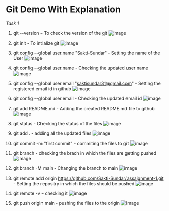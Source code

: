 # Git Demo With Explanation
_Task 1_
1. git --version - To check the version of the git
![image](https://user-images.githubusercontent.com/114793823/194747193-80857cda-fef3-4060-9bfa-5c5e4605cb8a.png)

2. git init - To intialize git
![image](https://user-images.githubusercontent.com/114793823/194747226-c23049f2-1ebe-4566-9dc7-ff6e87c0af2f.png)

3. git config --global user.name "Sakti-Sundar" - Setting the name of the User
![image](https://user-images.githubusercontent.com/114793823/194747232-e6cf9a94-94b2-4ae5-8000-07e13c12fe85.png)

4. git config --global user.name - Checking the updated user name
![image](https://user-images.githubusercontent.com/114793823/194747594-e1c86293-452c-4078-9bf2-9822d639acad.png)

5. git config --global user.email "saktisundar31@gmail.com" - Setting the registered email id in github
![image](https://user-images.githubusercontent.com/114793823/194747604-e2f427da-07f4-4551-b9bf-4b2cc9d5c0e8.png)

6. git config --global user.email - Checking the updated email id
![image](https://user-images.githubusercontent.com/114793823/194747609-5cf1bc38-3bc2-4222-a2f0-2551591e5f9b.png)

7. git add README.md - Adding the created README.md file to github
![image](https://user-images.githubusercontent.com/114793823/194747614-63a81c0f-40c1-4c42-9649-1ce8da7aa5ed.png)

8. git status - Checking the status of the files
![image](https://user-images.githubusercontent.com/114793823/194747619-6d791548-dff8-4f25-b3df-bd960151afb7.png)

9. git add . - adding all the updated files
![image](https://user-images.githubusercontent.com/114793823/194747622-80c96aa1-a0b8-4b36-808b-9898fc72e9e5.png)

10. git commit -m "first commit" - commiting the files to git
![image](https://user-images.githubusercontent.com/114793823/194747626-231bc41f-8f05-453d-b80e-3c9d0f8833be.png)

11. git branch - checking the brach in which the files are getting pushed
![image](https://user-images.githubusercontent.com/114793823/194747630-c7095d0a-c216-4478-a2c1-4f95390081dd.png)

12. git branch -M main - Changing the branch to main
![image](https://user-images.githubusercontent.com/114793823/194747635-691843f8-a7f1-4f10-9d32-e271c08033d5.png)

13. git remote add origin https://github.com/Sakti-Sundar/assaignment-1.git - Setting the repositry in which the files should be pushed
![image](https://user-images.githubusercontent.com/114793823/194747642-250e97a2-2f2b-4f0a-89b3-2ce8b6fc84c7.png)

14. git remote -v - checking it
![image](https://user-images.githubusercontent.com/114793823/194747647-e6529f4f-d451-4561-8fed-70be38aad07b.png)

15. git push origin main - pushing the files to the origin
![image](https://user-images.githubusercontent.com/114793823/194747657-2b020c92-5ffd-4735-b371-8e862973edc9.png)
